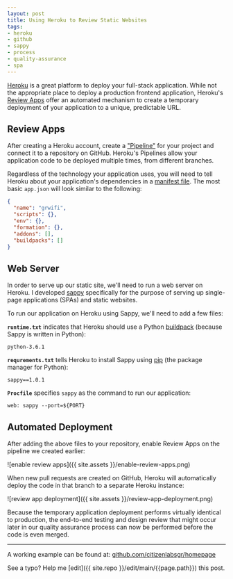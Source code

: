 ```yaml
---
layout: post
title: Using Heroku to Review Static Websites
tags:
- heroku
- github
- sappy
- process
- quality-assurance
- spa
---
```


[Heroku](https://devcenter.heroku.com/start) is a great platform to deploy your full-stack application. While not the appropriate place to deploy a production frontend application, Heroku's [Review Apps](https://devcenter.heroku.com/articles/github-integration-review-apps) offer an automated mechanism to create a temporary deployment of your application to a unique, predictable URL.

## Review Apps

After creating a Heroku account, create a ["Pipeline"](https://devcenter.heroku.com/articles/pipelines) for your project and connect it to a repository on GitHub. Heroku's Pipelines allow your application code to be deployed multiple times, from different branches.

Regardless of the technology your application uses, you will need to tell Heroku about your application's dependencies in a [manifest file](https://devcenter.heroku.com/articles/app-json-schema). The most basic `app.json` will look similar to the following:

```json
{
  "name": "grwifi",
  "scripts": {},
  "env": {},
  "formation": {},
  "addons": [],
  "buildpacks": []
}
```

## Web Server

In order to serve up our static site, we'll need to run a web server on Heroku. I developed [sappy](https://github.com/jacebrowning/sappy) specifically for the purpose of serving up single-page applications (SPAs) and static websites.

To run our application on Heroku using Sappy, we'll need to add a few files:

**`runtime.txt`** indicates that Heroku should use a Python [buildpack](https://devcenter.heroku.com/articles/buildpacks) (because Sappy is written in Python):

```
python-3.6.1
```

**`requrements.txt`** tells Heroku to install Sappy using [pip](https://en.wikipedia.org/wiki/Pip_(package_manager)) (the package manager for Python):

```
sappy==1.0.1
```

**`Procfile`** specifies `sappy` as the command to run our application:

```
web: sappy --port=${PORT}
```

## Automated Deployment

After adding the above files to your repository, enable Review Apps on the pipeline we created earlier:

![enable review apps]({{ site.assets }}/enable-review-apps.png)

When new pull requests are created on GitHub, Heroku will automatically deploy the code in that branch to a separate Heroku instance:

![review app deployment]({{ site.assets }}/review-app-deployment.png)

Because the temporary application deployment performs virtually identical to production, the end-to-end testing and design review that might occur later in our quality assurance process can now be performed before the code is even merged.

-----

A working example can be found at: [github.com/citizenlabsgr/homepage](https://github.com/citizenlabsgr/homepage)

See a typo? Help me [edit]({{ site.repo }}/edit/main/{{page.path}}) this post.
